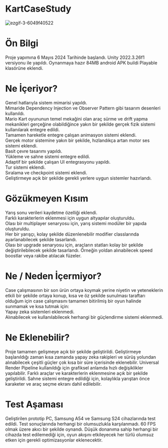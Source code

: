 # KartCaseStudy
![ezgif-3-6049f40522](https://github.com/XeldarAlz/KartCaseStudy/assets/15848661/f8c1f936-df9b-42c1-b115-8104eea8991e)

# Ön Bilgi

Proje yapımına 6 Mayıs 2024 Tarihinde başlandı. Unity 2022.3.26f1 versiyonu ile yapıldı. Oynanmaya hazır 84MB android APK buildi Playable klasörüne eklendi.

# Ne İçeriyor?

Genel hatlarıyla sistem mimarisi yapıldı.\
Mimaride Dependency Injection ve Observer Pattern gibi tasarım desenleri kullanıldı.\
Mario Kart oyununun temel mekağini olan araç sürme ve drift yapma mekanikleri gerçeğine olabildiğince yakın bir şekilde gerçek fizik sistemi kullanılarak entegre edildi.\
Tamamen hareketle entegre çalışan animasyon sistemi eklendi.\
Gerçek motor sistemine yakın bir şekilde, hızlandıkça artan motor ses sistemi eklendi.\
Basit çevre tasarımı yapıldı.\
Yükleme ve sahne sistemi entegre edildi.\
Adaptif bir şekilde çalışan UI entegrasyonu yapıldı.\
Tur sistemi eklendi.\
Sıralama ve checkpoint sistemi eklendi.\
Geliştirmeye açık bir şekilde gerekli yerlere uygun sistemler hazırlandı.

# Gözükmeyen Kısım

Yarış sonu verileri kaydetme özelliği eklendi.\
Farklı karakterlerin eklenmesi için uygun altyapılar oluşturuldu.\
Olası bir multiplayer senaryosu için, yarış sistemi modüler bir yapıda oluşturuldu.\
Her bir yarışçı, kolay şekilde düzenlenebilir modifier classlarında ayarlanabilecek şekilde tasarlandı.\
Olası bir upgrade senaryosu için, araçların statları kolay bir şekilde değiştirilebilecek şekilde tasarlandı. Örneğin yoldan alınabilecek speed boostlar veya rakibe atılacak füzeler.

# Ne / Neden İçermiyor?

Case çalışmasının bir son ürün ortaya koymak yerine niyetin ve yeteneklerin etkili bir şekilde ortaya konup, kısa ve öz şekilde sunulması taraftarı olduğum için case çalışmasını tamamen bitirilmiş bir oyun halinde sunmamak ve kısa tutmak için:\
Yapay zeka sistemleri eklenmedi.\
Alınabilecek ve kullanılabilecek herhangi bir güçlendirme sistemi eklenmedi.

# Ne Eklenebilir?

Proje tamamen gelişmeye açık bir şekilde geliştirildi. Geliştirmeye başlanıldığı zaman kısa zamanda yapay zeka rakipleri ve sürüş yolundan alınabilecek çeşitli güçler çok kısa bir süre içerisinde eklenebilir. Universal Render Pipeline kullanıldığı için grafiksel anlamda hızlı değişiklikler yapılabilir. Farklı araçlar ve karakterlerin eklenmesine açık bir şekilde geliştirildi. Sahne sistemi entegre edildiği için, kolaylıkla yarıştan önce karaketer ve araç seçme ekranı dahil edilebilir.

# Test Aşaması

Geliştirilen prototip PC, Samsung A54 ve Samsung S24 cihazlarında test edildi. Test sonuçlarında herhangi bir olumsuzlukla karşılanmadı. 60 FPS olmak üzere akıcı bir şekilde oynandı. Düşük donanıma sahip herhangi bir cihazda test edilemediği için, oyun akışını etkileyecek her türlü olumsuz etken için gerekli optimizasyonlar eklenecektir.
